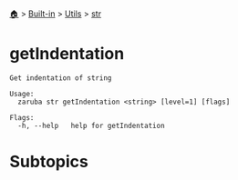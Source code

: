 <!--startTocHeader-->
[🏠](../../../README.md) > [Built-in](../../README.md) > [Utils](../README.md) > [str](README.md)
# getIndentation
<!--endTocHeader-->

```
Get indentation of string

Usage:
  zaruba str getIndentation <string> [level=1] [flags]

Flags:
  -h, --help   help for getIndentation

```

# Subtopics
<!--startTocSubtopic-->
<!--endTocSubtopic-->